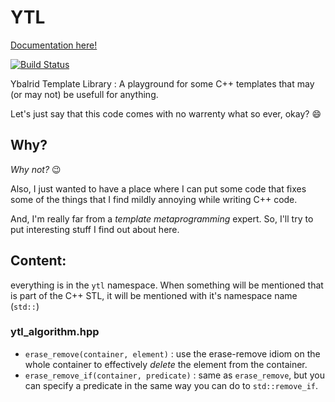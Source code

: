# YTL

[Documentation here!](./Doxygen/html/)

[![Build Status](https://travis-ci.org/Ybalrid/YTL.svg?branch=master)](https://travis-ci.org/Ybalrid/YTL)

Ybalrid Template Library : A playground for some C++ templates that may (or may not) be usefull for anything.

Let's just say that this code comes with no warrenty what so ever, okay? :smile:

## Why?

*Why not?* :wink:

Also, I just wanted to have a place where I can put some code that fixes some of the things that I find mildly annoying while writing C++ code.

And, I'm really far from a *template metaprogramming* expert. So, I'll try to put interesting stuff I find out about here.

## Content:

everything is in the `ytl` namespace. When something will be mentioned that is part of the C++ STL, it will be mentioned with it's namespace name (`std::`)

### ytl_algorithm.hpp

 - `erase_remove(container, element)` : use the erase-remove idiom on the whole container to effectively *delete* the element from the container.
 - `erase_remove_if(container, predicate)` : same as `erase_remove`, but you can specify a predicate in the same way you can do to `std::remove_if`.

